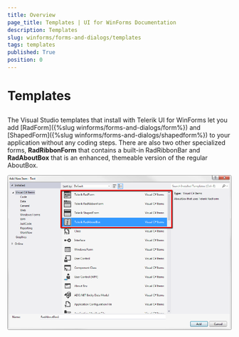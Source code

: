 ```yaml
---
title: Overview
page_title: Templates | UI for WinForms Documentation
description: Templates
slug: winforms/forms-and-dialogs/templates
tags: templates
published: True
position: 0
---
```


# Templates


## 

The Visual Studio templates that install with Telerik UI for WinForms let you add [RadForm]({%slug winforms/forms-and-dialogs/form%}) and [ShapedForm]({%slug winforms/forms-and-dialogs/shapedform%}) to your application without any coding steps. There are also two other specialized forms, __RadRibbonForm__ that contains a built-in RadRibbonBar and __RadAboutBox__ that is an enhanced, themeable version of the regular AboutBox.
        
![forms-and-dialogs-templates-overview 001](images/forms-and-dialogs-templates-overview001.png)
